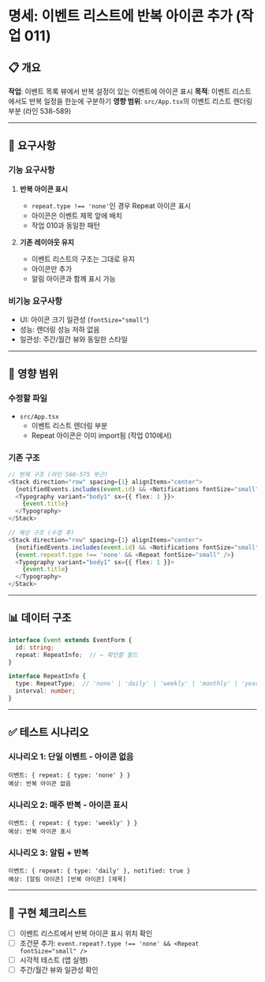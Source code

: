 # 명세: 이벤트 리스트에 반복 아이콘 추가 (작업 011)

## 📋 개요

**작업**: 이벤트 목록 뷰에서 반복 설정이 있는 이벤트에 아이콘 표시
**목적**: 이벤트 리스트에서도 반복 일정을 한눈에 구분하기
**영향 범위**: `src/App.tsx`의 이벤트 리스트 렌더링 부분 (라인 538-589)

---

## 📝 요구사항

### 기능 요구사항

1. **반복 아이콘 표시**
   - `repeat.type !== 'none'`인 경우 Repeat 아이콘 표시
   - 아이콘은 이벤트 제목 앞에 배치
   - 작업 010과 동일한 패턴

2. **기존 레이아웃 유지**
   - 이벤트 리스트의 구조는 그대로 유지
   - 아이콘만 추가
   - 알림 아이콘과 함께 표시 가능

### 비기능 요구사항

- UI: 아이콘 크기 일관성 (`fontSize="small"`)
- 성능: 렌더링 성능 저하 없음
- 일관성: 주간/월간 뷰와 동일한 스타일

---

## 🎯 영향 범위

### 수정할 파일

- `src/App.tsx`
  - 이벤트 리스트 렌더링 부분
  - Repeat 아이콘은 이미 import됨 (작업 010에서)

### 기존 구조

```typescript
// 현재 구조 (라인 560-575 부근)
<Stack direction="row" spacing={1} alignItems="center">
  {notifiedEvents.includes(event.id) && <Notifications fontSize="small" />}
  <Typography variant="body1" sx={{ flex: 1 }}>
    {event.title}
  </Typography>
</Stack>

// 예상 구조 (수정 후)
<Stack direction="row" spacing={1} alignItems="center">
  {notifiedEvents.includes(event.id) && <Notifications fontSize="small" />}
  {event.repeat?.type !== 'none' && <Repeat fontSize="small" />}
  <Typography variant="body1" sx={{ flex: 1 }}>
    {event.title}
  </Typography>
</Stack>
```

---

## 📊 데이터 구조

```typescript
interface Event extends EventForm {
  id: string;
  repeat: RepeatInfo;  // ← 확인할 필드
}

interface RepeatInfo {
  type: RepeatType;  // 'none' | 'daily' | 'weekly' | 'monthly' | 'yearly'
  interval: number;
}
```

---

## ✅ 테스트 시나리오

### 시나리오 1: 단일 이벤트 - 아이콘 없음
```
이벤트: { repeat: { type: 'none' } }
예상: 반복 아이콘 없음
```

### 시나리오 2: 매주 반복 - 아이콘 표시
```
이벤트: { repeat: { type: 'weekly' } }
예상: 반복 아이콘 표시
```

### 시나리오 3: 알림 + 반복
```
이벤트: { repeat: { type: 'daily' }, notified: true }
예상: [알림 아이콘] [반복 아이콘] [제목]
```

---

## 📌 구현 체크리스트

- [ ] 이벤트 리스트에서 반복 아이콘 표시 위치 확인
- [ ] 조건문 추가: `event.repeat?.type !== 'none' && <Repeat fontSize="small" />`
- [ ] 시각적 테스트 (앱 실행)
- [ ] 주간/월간 뷰와 일관성 확인
